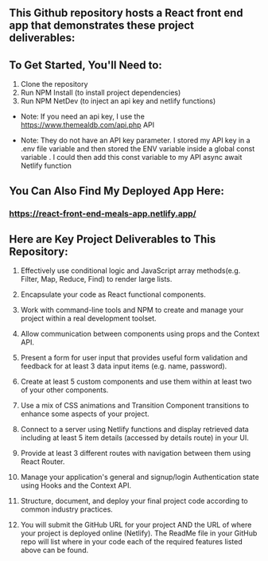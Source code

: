## This Github repository hosts a React front end app that demonstrates these project deliverables: 

## To Get Started, You'll Need to: 

1. Clone the repository 
2. Run NPM Install (to install project dependencies) 
3. Run NPM NetDev (to inject an api key and netlify functions)

* Note: If you need an api key, I use the 
https://www.themealdb.com/api.php API 

* Note: They do not have an API key parameter. I stored my API key in a .env file variable and then stored the ENV variable inside a global const variable . I could then add this const variable to my API async await Netlify function

## You Can Also Find My Deployed App Here: 

### https://react-front-end-meals-app.netlify.app/

## Here are Key Project Deliverables to This Repository: 


1. Effectively use conditional logic and JavaScript array methods(e.g. Filter, Map, Reduce, Find) to render large lists.


2. Encapsulate your code as React functional components.


3. Work with command-line tools and NPM to create and manage your project within a real development toolset.
4. Allow communication between components using props and the Context API.


5. Present a form for user input that provides useful form validation and feedback for at least 3 data input items (e.g. name, password).


6. Create at least 5 custom components and use them within at least two of your other components.


7. Use a mix of CSS animations and Transition Component transitions to enhance some aspects of your project.


8. Connect to a server using Netlify functions and display retrieved data including at least 5 item details (accessed by details route) in your UI.


9. Provide at least 3 different routes with navigation between them using React Router.


10. Manage your application's general and signup/login Authentication state using Hooks and the Context API.


11. Structure, document, and deploy your final project code according to common industry practices.


12. You will submit the GitHub URL for your project AND the URL of where your project is deployed online (Netlify).  The ReadMe file in your GitHub repo will list where in your code each of the required features listed above can be found.

